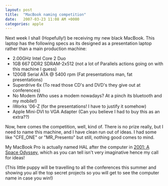 ```yaml
---
layout: post
title:  "MacBook naming competition"
date:   2007-03-23 11:08 AM +0000
categories: apple
---
```

Next week I shall (Hopefully!) be receiving my new black MacBook. This laptop has the following specs as its designed as a presentation laptop rather than a main production machine:

<ul>
 <li>2.00GHz Intel Core 2 Duo
<li>1GB 667 DDR2 SDRAM-2x512 (not a lot of Parallels actions going on with this machine I guess)
<li>120GB Serial ATA @ 5400 rpm (Fat presentations man, fat presentations)
<li>Superdrive 6x (To read those CD's and DVD's they give out at conferences)
<li>No Modem (Who uses a modem nowadays? At a pinch its bluetooth and my mobile!)
<li>iWorks '06-Z (for the presentations! I have to justify it somehow)
<li>Apple Mini-DVI to VGA Adapter (Can you believe I had to buy this as an extra??)
</ul>

Now, here comes the competition, well, kind of. There is no prize really, but I need to name this machine, and I have clean run out of ideas. I had some like "CFE_ONE" or "MR_Presento" but still, nothing good comes to mind. 

My MacBook Pro is actually named HAL after the computer in <a href="http://www.imdb.com/title/tt0062622/">2001: A Space Odyssey</a>, which as you can tell isn't very imaginative hence my call for ideas!

(This little puppy will be travelling to all the conferences this summer and showing you all the top secret projects so you will get to see the computer name in case you win!)